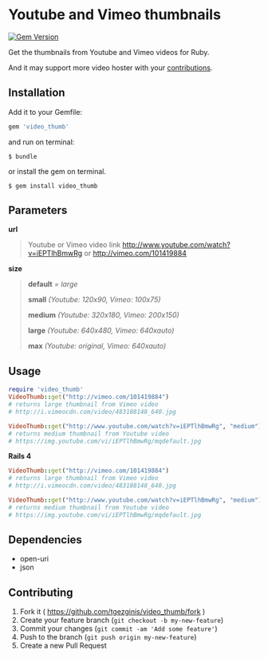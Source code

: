# Youtube and Vimeo thumbnails
[![Gem Version](https://badge.fury.io/rb/video_thumb.svg)](http://badge.fury.io/rb/video_thumb)

Get the thumbnails from Youtube and Vimeo videos for Ruby.

And it may support more video hoster with your [contributions](#contributing).

## Installation

Add it to your Gemfile:

```ruby
gem 'video_thumb'
```

and run on terminal:

    $ bundle

or install the gem on terminal.

    $ gem install video_thumb

## Parameters

**url**

> Youtube or Vimeo video link
> http://www.youtube.com/watch?v=iEPTlhBmwRg
> or
> http://vimeo.com/101419884

**size**
> **default**  *= large*
>
> **small**  *(Youtube: 120x90, Vimeo: 100x75)*
>
> **medium**  *(Youtube: 320x180, Vimeo: 200x150)*
>
> **large**  *(Youtube: 640x480, Vimeo: 640xauto)*
>
> **max**  *(Youtube: original, Vimeo: 640xauto)*



## Usage

```ruby
require 'video_thumb'
VideoThumb::get("http://vimeo.com/101419884")
# returns large thumbnail from Vimeo video
# http://i.vimeocdn.com/video/483188148_640.jpg

VideoThumb::get("http://www.youtube.com/watch?v=iEPTlhBmwRg", "medium")
# returns medium thumbnail from Youtube video
# https://img.youtube.com/vi/iEPTlhBmwRg/mqdefault.jpg
```


**Rails 4**
```ruby
VideoThumb::get("http://vimeo.com/101419884")
# returns large thumbnail from Vimeo video
# http://i.vimeocdn.com/video/483188148_640.jpg

VideoThumb::get("http://www.youtube.com/watch?v=iEPTlhBmwRg", "medium")
# returns medium thumbnail from Youtube video
# https://img.youtube.com/vi/iEPTlhBmwRg/mqdefault.jpg
```

## Dependencies
 - open-uri
 - json


<a name="contributing"></a>
## Contributing
1. Fork it ( https://github.com/tgezginis/video_thumb/fork )
2. Create your feature branch (`git checkout -b my-new-feature`)
3. Commit your changes (`git commit -am 'Add some feature'`)
4. Push to the branch (`git push origin my-new-feature`)
5. Create a new Pull Request
